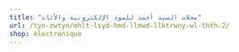 ```yaml
---
title: "محلات السيد أحمد للمود الإلكترونية والأثاث"
url: /tyn-zwtyn/mhlt-lsyd-hmd-llmwd-llktrwny-wl-thth-2/
shop: électronique
---
```

